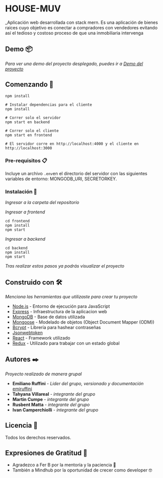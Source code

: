 # HOUSE-MUV

_Aplicación web desarrollada con stack mern. Es una aplicación de bienes raices cuyo objetivo es conectar a compradores con vendedores evitando así el tedioso y costoso proceso de que una inmobiliaria intervenga

## Demo 📦

_Para ver una demo del proyecto desplegado, puedes ir a [Demo del proyecto](https://housemuv-white.herokuapp.com/)_

## Comenzando 🚀

```# Instalar dependencias para el servidor
npm install

# Instalar dependencias para el cliente
npm install

# Correr solo el servidor
npm start en backend

# Correr solo el cliente
npm start en frontend

# El servidor corre en http://localhost:4000 y el cliente en http://localhost:3000
```

### Pre-requisitos 📋

Incluye un archivo `.env`en el directorio del servidor con las siguientes variables de entorno: MONGODB_URI, SECRETORKEY.


### Instalación 🔧

_Ingresar a la carpeta del repositorio_ 

_Ingresar a frontend_

```
cd frontend
npm install
npm start
```

_Ingresar a backend_

```
cd backend
npm install
npm start
```

_Tras realizar estos pasos ya podrás visualizar el proyecto_


## Construido con 🛠️

_Menciona las herramientas que utilizaste para crear tu proyecto_
* [Node.js](https://nodejs.org) - Entorno de ejecución para JavaScript
* [Express](https://expressjs.com) - Infraestructura de la aplicacion web
* [MongoDB](https://www.mongodb.com) - Base de datos utilizada
* [Mongoose](https://mongoosejs.com/) - Modelado de objetos (Object Document Mapper (ODM))
* [Bcrypt](https://www.npmjs.com/package/bcrypt) - Librería para hashear contraseñas
* [Jsonwebtoken](https://jwt.io/)
* [React](https://es.reactjs.org/) - Framework utilizado
* [Redux](https://es.redux.js.org/) - Utilizado para trabajar con un estado global


## Autores ✒️

_Proyecto realizado de manera grupal_

* **Emiliano Ruffini** - *Lider del grupo, versionado y documentación* [emiruffini](https://github.com/emiruffini)
* **Tahyana Villareal** - *integrante del grupo*
* **Martin Cumpe** - *integrante del grupo*
* **Rusbent Matta** - *integrante del grupo*
* **Ivan Camperchiolli** - *integrante del grupo*

## Licencia 📄

Todos los derechos reservados. 

## Expresiones de Gratitud 🎁

* Agradezco a Fer B por la mentoría y la paciencia 🍺
* También a Mindhub por la oportunidad de crecer como developer 🤓


